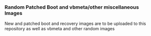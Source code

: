 ### Random Patched Boot and vbmeta/other miscellaneous Images
New and patched boot and recovery images are to be uploaded to this repository as well as vbmeta and other random images
